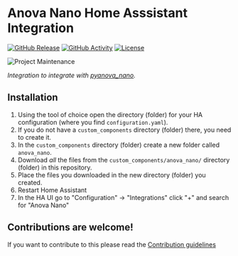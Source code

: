 # Anova Nano Home Asssistant Integration

[![GitHub Release][releases-shield]][releases]
[![GitHub Activity][commits-shield]][commits]
[![License][license-shield]](LICENSE)

![Project Maintenance][maintenance-shield]

_Integration to integrate with [pyanova_nano]._

## Installation

1. Using the tool of choice open the directory (folder) for your HA configuration (where you find `configuration.yaml`).
1. If you do not have a `custom_components` directory (folder) there, you need to create it.
1. In the `custom_components` directory (folder) create a new folder called `anova_nano`.
1. Download _all_ the files from the `custom_components/anova_nano/` directory (folder) in this repository.
1. Place the files you downloaded in the new directory (folder) you created.
1. Restart Home Assistant
1. In the HA UI go to "Configuration" -> "Integrations" click "+" and search for "Anova Nano"

## Contributions are welcome!

If you want to contribute to this please read the [Contribution guidelines](CONTRIBUTING.md)

[pyanova_nano]: https://github.com/filmkorn/pyanova-nano
[commits-shield]: https://img.shields.io/github/commit-activity/y/mcolyer/hacs-anova-nano.svg?style=for-the-badge
[commits]: https://github.com/mcolyer/hacs-anova-nano/commits/main
[license-shield]: https://img.shields.io/github/license/mcolyer/hacs-anova-nano.svg?style=for-the-badge
[maintenance-shield]: https://img.shields.io/badge/maintainer-Matt%20Colyer%20%40mcolyer-blue.svg?style=for-the-badge
[releases-shield]: https://img.shields.io/github/release/mcolyer/hacs-anova-nano.svg?style=for-the-badge
[releases]: https://github.com/mcolyer/hacs-anova-nano/releases
